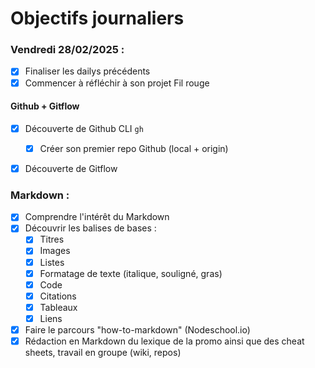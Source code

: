 # Objectifs journaliers

### Vendredi 28/02/2025 :

- [X] Finaliser les dailys précédents
- [X] Commencer à réfléchir à son projet Fil rouge

#### Github + Gitflow

- [X] Découverte de Github CLI `gh`

  - [X] Créer son premier repo Github (local + origin)

- [X] Découverte de Gitflow

### Markdown :

- [X] Comprendre l'intérêt du Markdown
- [X] Découvrir les balises de bases :
  - [X] Titres
  - [X] Images
  - [X] Listes
  - [X] Formatage de texte (italique, souligné, gras)
  - [X] Code
  - [X] Citations
  - [X] Tableaux
  - [X] Liens
- [X] Faire le parcours "how-to-markdown" (Nodeschool.io)
- [X] Rédaction en Markdown du lexique de la promo ainsi que des cheat sheets, travail en groupe (wiki, repos)
